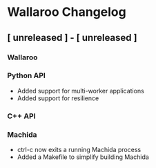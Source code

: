# Wallaroo Changelog

## [ unreleased ] - [ unreleased ]

### Wallaroo

### Python API

- Added support for multi-worker applications
- Added support for resilience

### C++ API

### Machida

- ctrl-c now exits a running Machida process
- Added a Makefile to simplify building Machida
